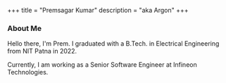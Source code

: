 +++
title = "Premsagar Kumar"
description = "aka Argon"
+++

### About Me

Hello there, I'm Prem. I graduated with a B.Tech. in Electrical Engineering from NIT Patna in 2022.

Currently, I am working as a Senior Software Engineer at Infineon Technologies.

